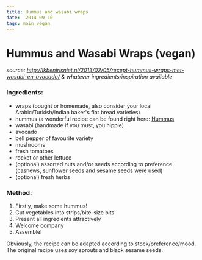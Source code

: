 ```yaml
---
title: Hummus and wasabi wraps
date:  2014-09-10
tags: main vegan
---
```


Hummus and Wasabi Wraps (vegan)
===============================

*source:
<http://ikbenirisniet.nl/2013/02/05/recept-hummus-wraps-met-wasabi-en-avocado/>
& whatever ingredients/inspiration available*

### Ingredients:

-   wraps (bought or homemade, also consider your local
    Arabic/Turkish/Indian baker's flat bread varieties)
-   hummus (a wonderful recipe can be found right here:
    [Hummus](Hummus "wikilink")
-   wasabi (handmade if you must, you hippie)
-   avocado
-   bell pepper of favourite variety
-   mushrooms
-   fresh tomatoes
-   rocket or other lettuce
-   (optional) assorted nuts and/or seeds according to preference
    (cashews, sunflower seeds and sesame seeds were used)
-   (optional) fresh herbs

### Method:

1.  Firstly, make some hummus!
2.  Cut vegetables into strips/bite-size bits
3.  Present all ingredients attractively
4.  Welcome company
5.  Assemble!

Obviously, the recipe can be adapted according to stock/preference/mood.
The original recipe uses soy sprouts and black sesame seeds.

